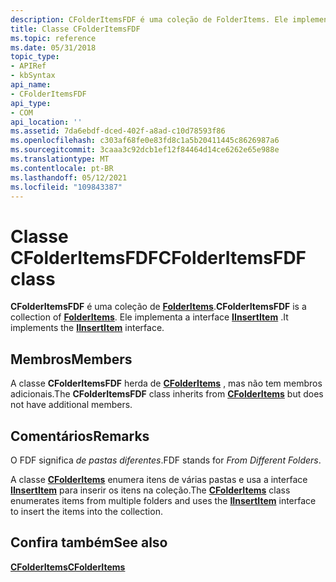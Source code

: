 ```yaml
---
description: CFolderItemsFDF é uma coleção de FolderItems. Ele implementa a interface IInsertItem.
title: Classe CFolderItemsFDF
ms.topic: reference
ms.date: 05/31/2018
topic_type:
- APIRef
- kbSyntax
api_name:
- CFolderItemsFDF
api_type:
- COM
api_location: ''
ms.assetid: 7da6ebdf-dced-402f-a8ad-c10d78593f86
ms.openlocfilehash: c303af68fe0e83fd8c1a5b20411445c8626987a6
ms.sourcegitcommit: 3caaa3c92dcb1ef12f84464d14ce6262e65e988e
ms.translationtype: MT
ms.contentlocale: pt-BR
ms.lasthandoff: 05/12/2021
ms.locfileid: "109843387"
---
```

# <a name="cfolderitemsfdf-class"></a><span data-ttu-id="1762b-104">Classe CFolderItemsFDF</span><span class="sxs-lookup"><span data-stu-id="1762b-104">CFolderItemsFDF class</span></span>

<span data-ttu-id="1762b-105">**CFolderItemsFDF** é uma coleção de [**FolderItems**](folderitems.md).</span><span class="sxs-lookup"><span data-stu-id="1762b-105">**CFolderItemsFDF** is a collection of [**FolderItems**](folderitems.md).</span></span> <span data-ttu-id="1762b-106">Ele implementa a interface [**IInsertItem**](/windows/desktop/api/Shobjidl/nn-shobjidl-iinsertitem) .</span><span class="sxs-lookup"><span data-stu-id="1762b-106">It implements the [**IInsertItem**](/windows/desktop/api/Shobjidl/nn-shobjidl-iinsertitem) interface.</span></span>

## <a name="members"></a><span data-ttu-id="1762b-107">Membros</span><span class="sxs-lookup"><span data-stu-id="1762b-107">Members</span></span>

<span data-ttu-id="1762b-108">A classe **CFolderItemsFDF** herda de [**CFolderItems**](class-cfolderitems-class.md) , mas não tem membros adicionais.</span><span class="sxs-lookup"><span data-stu-id="1762b-108">The **CFolderItemsFDF** class inherits from [**CFolderItems**](class-cfolderitems-class.md) but does not have additional members.</span></span>

## <a name="remarks"></a><span data-ttu-id="1762b-109">Comentários</span><span class="sxs-lookup"><span data-stu-id="1762b-109">Remarks</span></span>

<span data-ttu-id="1762b-110">O FDF significa *de pastas diferentes*.</span><span class="sxs-lookup"><span data-stu-id="1762b-110">FDF stands for *From Different Folders*.</span></span>

<span data-ttu-id="1762b-111">A classe [**CFolderItems**](class-cfolderitems-class.md) enumera itens de várias pastas e usa a interface [**IInsertItem**](/windows/desktop/api/Shobjidl/nn-shobjidl-iinsertitem) para inserir os itens na coleção.</span><span class="sxs-lookup"><span data-stu-id="1762b-111">The [**CFolderItems**](class-cfolderitems-class.md) class enumerates items from multiple folders and uses the [**IInsertItem**](/windows/desktop/api/Shobjidl/nn-shobjidl-iinsertitem) interface to insert the items into the collection.</span></span>

## <a name="see-also"></a><span data-ttu-id="1762b-112">Confira também</span><span class="sxs-lookup"><span data-stu-id="1762b-112">See also</span></span>

<dl> <dt>

[<span data-ttu-id="1762b-113">**CFolderItems**</span><span class="sxs-lookup"><span data-stu-id="1762b-113">**CFolderItems**</span></span>](class-cfolderitems-class.md)
</dt> </dl>

 

 



